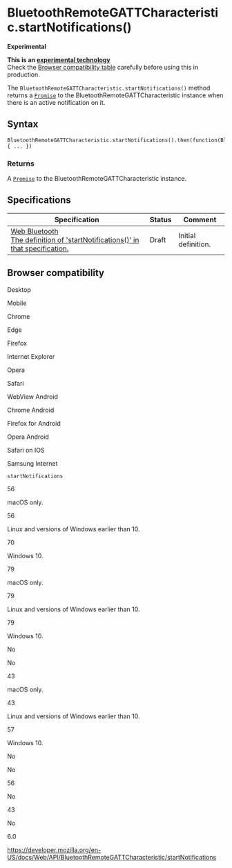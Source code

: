 # BluetoothRemoteGATTCharacteristic.startNotifications()

**Experimental**

**This is an [experimental technology](https://developer.mozilla.org/en-US/docs/MDN/Guidelines/Conventions_definitions#experimental)**  
Check the [Browser compatibility table](#browser_compatibility) carefully before using this in production.

The `BluetoothRemoteGATTCharacteristic.startNotifications()` method returns a [`Promise`](https://developer.mozilla.org/en-US/docs/Web/JavaScript/Reference/Global_Objects/Promise) to the BluetoothRemoteGATTCharacteristic instance when there is an active notification on it.

## Syntax

    BluetoothRemoteGATTCharacteristic.startNotifications().then(function(BluetoothRemoteGATTCharacteristic) { ... })

### Returns

A [`Promise`](https://developer.mozilla.org/en-US/docs/Web/JavaScript/Reference/Global_Objects/Promise) to the BluetoothRemoteGATTCharacteristic instance.

## Specifications

<table><thead><tr class="header"><th>Specification</th><th>Status</th><th>Comment</th></tr></thead><tbody><tr class="odd"><td><a href="https://webbluetoothcg.github.io/web-bluetooth/#dom-bluetoothremotegattcharacteristic-startnotifications">Web Bluetooth<br />
<span class="small">The definition of 'startNotifications()' in that specification.</span></a></td><td><span class="spec-draft">Draft</span></td><td>Initial definition.</td></tr></tbody></table>

## Browser compatibility

Desktop

Mobile

Chrome

Edge

Firefox

Internet Explorer

Opera

Safari

WebView Android

Chrome Android

Firefox for Android

Opera Android

Safari on IOS

Samsung Internet

`startNotifications`

56

macOS only.

56

Linux and versions of Windows earlier than 10.

70

Windows 10.

79

macOS only.

79

Linux and versions of Windows earlier than 10.

79

Windows 10.

No

No

43

macOS only.

43

Linux and versions of Windows earlier than 10.

57

Windows 10.

No

No

56

No

43

No

6.0

<a href="https://developer.mozilla.org/en-US/docs/Web/API/BluetoothRemoteGATTCharacteristic/startNotifications" class="_attribution-link">https://developer.mozilla.org/en-US/docs/Web/API/BluetoothRemoteGATTCharacteristic/startNotifications</a>
